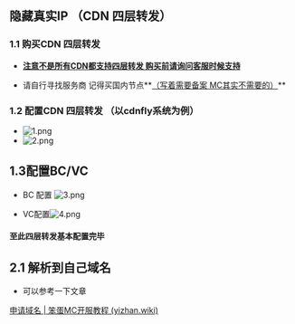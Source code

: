 ## 隐藏真实IP （CDN 四层转发）

### 1.1 购买CDN 四层转发

+ **<u>注意不是所有CDN都支持四层转发 购买前请询问客服时候支持</u>**

+ 请自行寻找服务商  记得买国内节点**<u>（写着需要备案 MC其实不需要的）</u>**

### 1.2 配置CDN 四层转发  （以cdnfly系统为例）

+ ![1.png](https://img2.imgtp.com/2024/05/20/ZNjg7mkL.png)
+ ![2.png](https://img2.imgtp.com/2024/05/20/XRtFbjwE.png)

## 1.3配置BC/VC

+ BC 配置 ![3.png](https://img2.imgtp.com/2024/05/20/Do8x5gQo.png)

+ VC配置![4.png](https://img2.imgtp.com/2024/05/20/EyRITRd0.png)

#### 至此四层转发基本配置完毕

## 2.1 解析到自己域名

+ 可以参考一下文章

[申请域名 | 笨蛋MC开服教程 (yizhan.wiki)](https://nitwikit.yizhan.wiki/正式开服/申请域名)